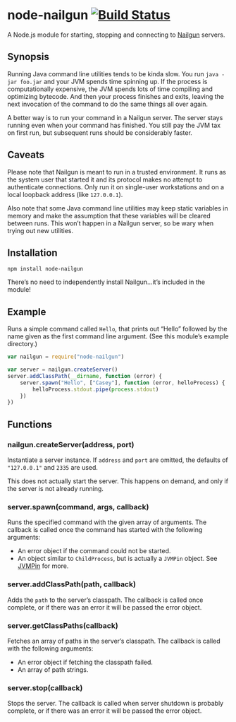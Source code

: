 node-nailgun   [![Build Status](https://travis-ci.org/DesertNet/node-nailgun.png?branch=master)](https://travis-ci.org/DesertNet/node-nailgun)
============

A Node.js module for starting, stopping and connecting to [Nailgun](http://martiansoftware.com/nailgun/) servers.


Synopsis
--------

Running Java command line utilities tends to be kinda slow. You run `java -jar foo.jar` and your JVM spends time spinning up. If the process is computationally expensive, the JVM spends lots of time compiling and optimizing bytecode. And then your process finishes and exits, leaving the next invocation of the command to do the same things all over again.

A better way is to run your command in a Nailgun server. The server stays running even when your command has finished. You still pay the JVM tax on first run, but subsequent runs should be considerably faster.


Caveats
-------

Please note that Nailgun is meant to run in a trusted environment. It runs as the system user that started it and its protocol makes no attempt to authenticate connections. Only run it on single-user workstations and on a local loopback address (like `127.0.0.1`).

Also note that some Java command line utilities may keep static variables in memory and make the assumption that these variables will be cleared between runs. This won’t happen in a Nailgun server, so be wary when trying out new utilities.


Installation
------------

```shell
npm install node-nailgun
```

There’s no need to independently install Nailgun…it’s included in the module!


Example
-------

Runs a simple command called `Hello`, that prints out “Hello” followed by the name given as the first command line argument. (See this module’s example directory.)

```javascript
var nailgun = require("node-nailgun")

var server = nailgun.createServer()
server.addClassPath(__dirname, function (error) {
    server.spawn("Hello", ["Casey"], function (error, helloProcess) {
        helloProcess.stdout.pipe(process.stdout)
    })
})
```

Functions
---------

### nailgun.createServer(address, port)

Instantiate a server instance. If `address` and `port` are omitted, the defaults of `"127.0.0.1"` and `2335` are used.

This does not actually start the server. This happens on demand, and only if the server is not already running.


### server.spawn(command, args, callback)

Runs the specified command with the given array of arguments. The callback is called once the command has started with the following arguments:

  * An error object if the command could not be started.
  * An object similar to `ChildProcess`, but is actually a `JVMPin` object. See [JVMPin](https://npmjs.org/package/jvmpin) for more.


### server.addClassPath(path, callback)

Adds the `path` to the server’s classpath. The callback is called once complete, or if there was an error it will be passed the error object.


### server.getClassPaths(callback)

Fetches an array of paths in the server’s classpath. The callback is called with the following arguments:

  * An error object if fetching the classpath failed.
  * An array of path strings.


### server.stop(callback)

Stops the server. The callback is called when server shutdown is probably complete, or if there was an error it will be passed the error object.

